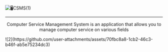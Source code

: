 ![🖥️CSMS(1)](https://github.com/user-attachments/assets/dfaefc27-9a31-4a8a-b17e-831bf272c242)
___
<p align="center">
Computer Service Management System is an application that allows you to manage computer service on various fields
</p>
![2](https://github.com/user-attachments/assets/70fbc8a8-1cb2-46c3-b46f-ab5e75234dc3)
